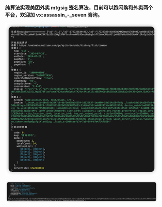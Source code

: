 ### 纯算法实现美团外卖 mtgsig 签名算法，目前可以跑闪购和外卖两个平台，欢迎加 vx:assassin\_-_seven 咨询。

![mtgsig](./pic/3.png "mtgsig")

<!-- ![mtgsig](./pic/1.png "mtgsig") -->

![mtgsig](./pic/2.png "mtgsig")
